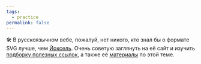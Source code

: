 ```yaml
---
tags:
  - practice
permalink: false
---
```


🛠 В русскоязычном вебе, пожалуй, нет никого, кто знал бы о формате SVG лучше, чем [Йоксель](https://twitter.com/yoksel). Очень советую заглянуть на её сайт и изучить [подборку полезных ссылок](http://css.yoksel.ru/pages/svg-links/), а также её [материалы](http://css.yoksel.ru/svg/) по этой теме.

